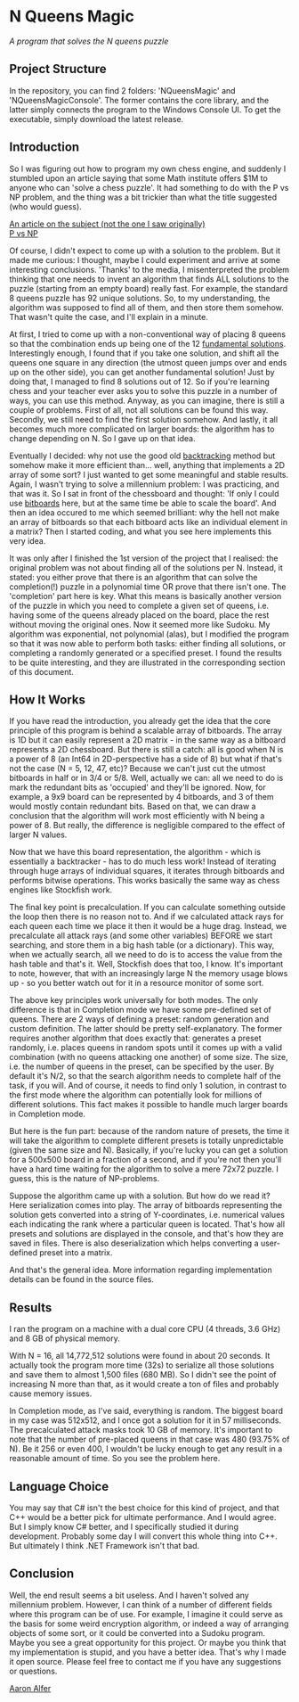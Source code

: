 # N Queens Magic
*A program that solves the N queens puzzle*
## Project Structure
In the repository, you can find 2 folders: 'NQueensMagic' and 'NQueensMagicConsole'. The former contains the core library, and the latter simply connects the program to the Windows Console UI. To get the executable, simply download the latest release.
## Introduction
So I was figuring out how to program my own chess engine, and suddenly I stumbled upon an article saying that some Math institute offers $1M to anyone who can 'solve a chess puzzle'. It had something to do with the P vs NP problem, and the thing was a bit trickier than what the title suggested (who would guess).

[An article on the subject (not the one I saw originally)](https://www.st-andrews.ac.uk/news/archive/2017/title,1539813,en.php)  
[P vs NP](http://claymath.org/millennium-problems/p-vs-np-problem)

Of course, I didn't expect to come up with a solution to the problem. But it made me curious: I thought, maybe I could experiment and arrive at some interesting conclusions. 'Thanks' to the media, I misenterpreted the problem thinking that one needs to invent an algorithm that finds ALL solutions to the puzzle (starting from an empty board) really fast. For example, the standard 8 queens puzzle has 92 unique solutions. So, to my understanding, the algorithm was supposed to find all of them, and then store them somehow. That wasn't quite the case, and I'll explain in a minute.

At first, I tried to come up with a non-conventional way of placing 8 queens so that the combination ends up being one of the 12 [fundamental solutions](https://en.wikipedia.org/wiki/Eight_queens_puzzle#Solutions). Interestingly enough, I found that if you take one solution, and shift all the queens one square in any direction (the utmost queen jumps over and ends up on the other side), you can get another fundamental solution! Just by doing that, I managed to find 8 solutions out of 12. So if you're learning chess and your teacher ever asks you to solve this puzzle in a number of ways, you can use this method. Anyway, as you can imagine, there is still a couple of problems. First of all, not all solutions can be found this way. Secondly, we still need to find the first solution somehow. And lastly, it all becomes much more complicated on larger boards: the algorithm has to change depending on N. So I gave up on that idea.

Eventually I decided: why not use the good old [backtracking](https://en.wikipedia.org/wiki/Backtracking) method but somehow make it more efficient than... well, anything that implements a 2D array of some sort? I just wanted to get some meaningful and stable results. Again, I wasn't trying to solve a millennium problem: I was practicing, and that was it. So I sat in front of the chessboard and thought: 'If only I could use [bitboards](https://chessprogramming.wikispaces.com/Bitboards) here, but at the same time be able to scale the board'. And then an idea occured to me which seemed brilliant: why the hell not make an array of bitboards so that each bitboard acts like an individual element in a matrix? Then I started coding, and what you see here implements this very idea.

It was only after I finished the 1st version of the project that I realised: the original problem was not about finding all of the solutions per N. Instead, it stated: you either prove that there is an algorithm that can solve the completion(!) puzzle in a polynomial time OR prove that there isn't one. The 'completion' part here is key. What this means is basically another version of the puzzle in which you need to complete a given set of queens, i.e. having some of the queens already placed on the board, place the rest without moving the original ones. Now it seemed more like Sudoku. My algorithm was exponential, not polynomial (alas), but I modified the program so that it was now able to perform both tasks: either finding all solutions, or completing a randomly generated or a specified preset. I found the results to be quite interesting, and they are illustrated in the corresponding section of this document.

## How It Works
If you have read the introduction, you already get the idea that the core principle of this program is behind a scalable array of bitboards. The array is 1D but it can easily represent a 2D matrix - in the same way as a bitboard represents a 2D chessboard. But there is still a catch: all is good when N is a power of 8 (an Int64 in 2D-perspective has a side of 8) but what if that's not the case (N = 5, 12, 47, etc)? Because we can't just cut the utmost bitboards in half or in 3/4 or 5/8. Well, actually we can: all we need to do is mark the redundant bits as 'occupied' and they'll be ignored. Now, for example, a 9x9 board can be represented by 4 bitboards, and 3 of them would mostly contain redundant bits. Based on that, we can draw a conclusion that the algorithm will work most efficiently with N being a power of 8. But really, the difference is negligible compared to the effect of larger N values.

Now that we have this board representation, the algorithm - which is essentially a backtracker - has to do much less work! Instead of iterating through huge arrays of individual squares, it iterates through bitboards and performs bitwise operations. This works basically the same way as chess engines like Stockfish work.

The final key point is precalculation. If you can calculate something outside the loop then there is no reason not to. And if we calculated attack rays for each queen each time we place it then it would be a huge drag. Instead, we precalculate all attack rays (and some other variables) BEFORE we start searching, and store them in a big hash table (or a dictionary). This way, when we actually search, all we need to do is to access the value from the hash table and that's it. Well, Stockfish does that too, I know. It's important to note, however, that with an increasingly large N the memory usage blows up - so you better watch out for it in a resource monitor of some sort.

The above key principles work universally for both modes. The only difference is that in Completion mode we have some pre-defined set of queens. There are 2 ways of defining a preset: random generation and custom definition. The latter should be pretty self-explanatory. The former requires another algorithm that does exactly that: generates a preset randomly, i.e. places queens in random spots until it comes up with a valid combination (with no queens attacking one another) of some size. The size, i.e. the number of queens in the preset, can be specified by the user. By default it's N/2, so that the search algorithm needs to complete half of the task, if you will. And of course, it needs to find only 1 solution, in contrast to the first mode where the algorithm can potentially look for millions of different solutions. This fact makes it possible to handle much larger boards in Completion mode.

But here is the fun part: because of the random nature of presets, the time it will take the algorithm to complete different presets is totally unpredictable (given the same size and N). Basically, if you're lucky you can get a solution for a 500x500 board in a fraction of a second, and if you're not then you'll have a hard time waiting for the algorithm to solve a mere 72x72 puzzle. I guess, this is the nature of NP-problems.

Suppose the algorithm came up with a solution. But how do we read it? Here serialization comes into play. The array of bitboards representing the solution gets converted into a string of Y-coordinates, i.e. numerical values each indicating the rank where a particular queen is located. That's how all presets and solutions are displayed in the console, and that's how they are saved in files. There is also deserialization which helps converting a user-defined preset into a matrix.

And that's the general idea. More information regarding implementation details can be found in the source files.

## Results
I ran the program on a machine with a dual core CPU (4 threads, 3.6 GHz) and 8 GB of physical memory.

With N = 16, all 14,772,512 solutions were found in about 20 seconds. It actually took the program more time (32s) to serialize all those solutions and save them to almost 1,500 files (680 MB). So I didn't see the point of increasing N more than that, as it would create a ton of files and probably cause memory issues.

In Completion mode, as I've said, everything is random. The biggest board in my case was 512x512, and I once got a solution for it in 57 milliseconds. The precalculated attack masks took 10 GB of memory. It's important to note that the number of pre-placed queens in that case was 480 (93.75% of N). Be it 256 or even 400, I wouldn't be lucky enough to get any result in a reasonable amount of time. So you see the problem here.
## Language Choice
You may say that C# isn't the best choice for this kind of project, and that C++ would be a better pick for ultimate performance. And I would agree. But I simply know C# better, and I specifically studied it during development. Probably some day I will convert this whole thing into C++. But ultimately I think .NET Framework isn't that bad.
## Conclusion
Well, the end result seems a bit useless. And I haven't solved any millennium problem. However, I can think of a number of different fields where this program can be of use. For example, I imagine it could serve as the basis for some weird encryption algorithm, or indeed a way of arranging objects of some sort, or it could be converted into a Sudoku program. Maybe you see a great opportunity for this project. Or maybe you think that my implementation is stupid, and you have a better idea. That's why I made it open source. Please feel free to contact me if you have any suggestions or questions.

[Aaron Alfer](https://github.com/AaronAlfer)
